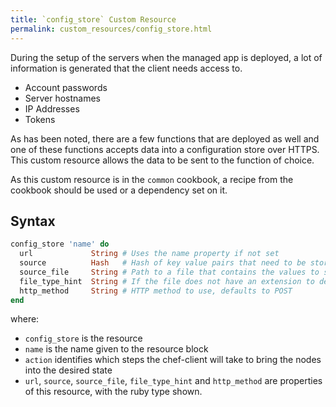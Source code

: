 ```yaml
---
title: `config_store` Custom Resource
permalink: custom_resources/config_store.html
---
```


During the setup of the servers when the managed app is deployed, a lot of information is generated that the client needs access to.

 - Account passwords
 - Server hostnames
 - IP Addresses
 - Tokens

As has been noted, there are a few functions that are deployed as well and one of these functions accepts data into a configuration store over HTTPS. This custom resource allows the data to be sent to the function of choice.

As this custom resource is in the `common` cookbook, a recipe from the cookbook should be used or a dependency set on it.

## Syntax

```ruby
config_store 'name' do
  url             String # Uses the name property if not set
  source          Hash   # Hash of key value pairs that need to be stored
  source_file     String # Path to a file that contains the values to send. Supports toml
  file_type_hint  String # If the file does not have an extension to determine file type, a hint can be supplied
  http_method     String # HTTP method to use, defaults to POST
end
```

where:

  - `config_store` is the resource
  - `name` is the name given to the resource block
  - `action` identifies which steps the chef-client will take to bring the nodes into the desired state
  - `url`, `source`, `source_file`, `file_type_hint` and `http_method` are properties of this resource, with the ruby type shown.

